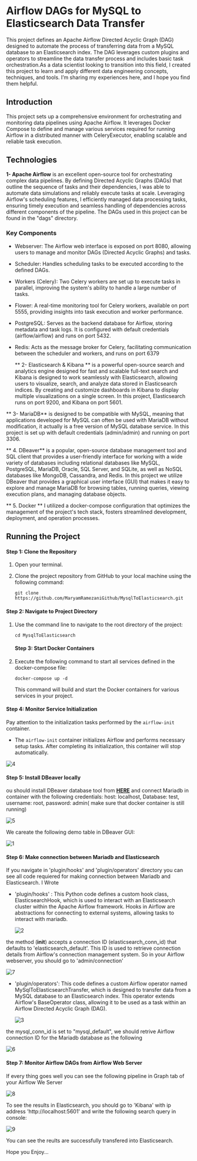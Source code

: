 # Airflow DAGs for MySQL to Elasticsearch Data Transfer
This project defines an Apache Airflow Directed Acyclic Graph (DAG) designed to automate the process of transferring data from a MySQL database to an Elasticsearch index. The DAG leverages custom plugins and operators to streamline the data transfer process and includes basic task orchestration.As a data scientist looking to transition into this field, I created this project to learn and apply different data engineering concepts, techniques, and tools. I’m sharing my experiences here, and I hope you find them helpful.

## Introduction
This project sets up a comprehensive environment for orchestrating and monitoring data pipelines using Apache Airflow. It leverages Docker Compose to define and manage various services required for running Airflow in a distributed manner with CeleryExecutor, enabling scalable and reliable task execution.

## Technologies
**1- Apache Airflow**
 is an excellent open-source tool for orchestrating complex data pipelines. By defining Directed Acyclic Graphs (DAGs) that outline the sequence of tasks and their dependencies, I was able to automate data simulations and reliably execute tasks at scale. Leveraging Airflow's scheduling features, I efficiently managed data processing tasks, ensuring timely execution and seamless handling of dependencies across different components of the pipeline. The DAGs used in this project can be found in the "dags" directory.
### Key Components
- Webserver: The Airflow web interface is exposed on port 8080, allowing users to manage and monitor DAGs (Directed Acyclic Graphs) and tasks.
- Scheduler: Handles scheduling tasks to be executed according to the defined DAGs.
- Workers (Celery): Two Celery workers are set up to execute tasks in parallel, improving the system's ability to handle a large number of tasks.
- Flower: A real-time monitoring tool for Celery workers, available on port 5555, providing insights into task execution and worker performance.
- PostgreSQL: Serves as the backend database for Airflow, storing metadata and task logs. It is configured with default credentials (airflow/airflow) and runs on port 5432.
- Redis: Acts as the message broker for Celery, facilitating communication between the scheduler and workers, and runs on port 6379

  ** 2- Elasticsearch & Kibana **
   is a powerful open-source search and analytics engine designed for fast and scalable full-text search and Kibana is designed to work seamlessly with Elasticsearch, allowing users to visualize, search, and analyze data stored in Elasticsearch indices. By creating and customize dashboards in Kibana to display multiple visualizations on a single screen. In this project,  Elasticsearch runs on port 9200, and Kibana on port 5601.


** 3- MariaDB** 
   is designed to be compatible with MySQL, meaning that applications developed for MySQL can often be used with MariaDB without modification, it actually is a free version of MySQL database service. In this project is set up with default credentials (admin/admin) and running on port 3306.

** 4. DBeaver**
   is a popular, open-source database management tool and SQL client that provides a user-friendly interface for working with a wide variety of databases including relational databases like MySQL, PostgreSQL, MariaDB, Oracle, SQL Server, and SQLite, as well as NoSQL databases like MongoDB, Cassandra, and Redis. In this project we utilize DBeaver that provides a graphical user interface (GUI) that makes it easy to explore and manage MariaDB for browsing tables, running queries, viewing execution plans, and managing database objects.

** 5. Docker **
   I utilized a docker-compose configuration that optimizes the management of the project's tech stack, fosters streamlined development, deployment, and operation processes.

## Running the Project
#### Step 1: Clone the Repository
1. Open your terminal.
2. Clone the project repository from GitHub to your local machine using the following command:

   ```
   git clone https://github.com/MaryamRamezaniGithub/MysqlToElasticsearch.git
   ```
#### Step 2: Navigate to Project Directory
1. Use the command line to navigate to the root directory of the project:

   ```
   cd MysqlToElasticsearch
   ```
   #### Step 3: Start Docker Containers
1. Execute the following command to start all services defined in the docker-compose file:
   
   ```
   docker-compose up -d
   ```
   This command will build and start the Docker containers for various services in your project.
  #### Step 4: Monitor Service Initialization
 Pay attention to the initialization tasks performed by the `airflow-init` container.
   - The `airflow-init` container initializes Airflow and performs necessary setup tasks. After completing its initialization, this container will stop automatically.

 ![4](https://github.com/user-attachments/assets/384f619d-47af-433a-98d4-cae03cb161b5)

 #### Step 5: Install DBeaver locally
 ou should install DBeaver database tool from [**HERE**](https://dbeaver.io/download/) and connect Mariadb in container with the following credentials: host: localhost, Database: test, username: root, password:
admin( make sure that docker container is still running)

 ![5](https://github.com/user-attachments/assets/203e06bb-f69e-42ed-9008-dd9ec5add119)

 We careate the following demo table in DBeaver GUI:
 
 ![1](https://github.com/user-attachments/assets/53e80a5c-ef1b-4984-a229-5d18d031a31e)

 #### Step 6: Make connection between Mariadb and Elasticsearch
If you navigate in 'plugin/hooks' and 'plugin/operators' directory you can see all code requiered for making connection between Mariadb and Elasticsearch. I Wrote 

- 'plugin/hooks' : This Python code defines a custom hook class, ElasticsearchHook, which is used to interact with an Elasticsearch cluster within the Apache Airflow framework. Hooks in Airflow are abstractions for connecting to external systems, allowing tasks to interact with mariadb.

  ![2](https://github.com/user-attachments/assets/447f09a6-11c1-45b8-b7f3-0f09c398cdea)

the method (__init__) accepts a connection ID (elasticsearch_conn_id) that defaults to 'elasticsearch_default'. This ID is used to retrieve connection details from Airflow's connection management system. So in your Airflow webserver, you should go to 'admin/connection'

![7](https://github.com/user-attachments/assets/d703e23e-0e44-4e57-8539-216bb5d31cd5)
  
- 'plugin/operators': This code defines a custom Airflow operator named MySqlToElasticsearchTransfer, which is designed to transfer data from a MySQL database to an Elasticsearch index. This operator extends Airflow's BaseOperator class, allowing it to be used as a task within an Airflow Directed Acyclic Graph (DAG).

  ![3](https://github.com/user-attachments/assets/e9411683-baab-4d49-993e-8444793e8617)

the mysql_conn_id is set to "mysql_default", we should retrive  Airflow connection ID for the Mariadb database as the following

 ![6](https://github.com/user-attachments/assets/2ad6c3c5-7e23-454a-9244-314a64b32421)

 #### Step 7: Monitor Airflow DAGs from Airflow Web Server

 If every thing goes well you can see the following pipeline in Graph tab of your Airflow We Server

 ![8](https://github.com/user-attachments/assets/312f0396-42fe-4683-8ec3-ab82d2aad87b)

 To see the results in Elasticsearch, you should go to 'Kibana' with ip address 'http://localhost:5601' and write the following search query in console:

 ![9](https://github.com/user-attachments/assets/5d483344-d995-416f-b0cb-4e108f8d9399)

You can see the reults are successfully transfered into Elasticsearch. 

Hope you Enjoy...
